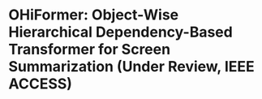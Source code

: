 # OHiFormer: Object-Wise Hierarchical Dependency-Based Transformer for Screen Summarization (Under Review, IEEE ACCESS)
